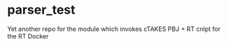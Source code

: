 # parser_test

Yet another repo for the module which invokes cTAKES PBJ + RT cnlpt for the RT Docker
